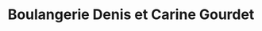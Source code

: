 ---
title: "Boulangerie Denis et Carine Gourdet"
url: /saint-yrieix-la-perche/boulangerie-denis-et-carine-gourdet/
shop: boulangerie
---